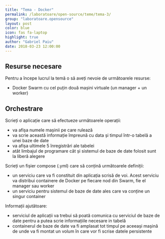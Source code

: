 ```yaml
---
title: "Tema - Docker"
permalink: /laboratoare/open-source/teme/tema-3/
group: "laboratoare.opensource"
layout: post
color: blue
icon: fas fa-laptop
highlight: true
author: "Gabriel Paiu"
date: 2018-03-23 12:00:00
---
```


## Resurse necesare

Pentru a începe lucrul la temă o să aveți nevoie de următoarele resurse:
 - Docker Swarm cu cel puțin două mașini virtuale (un manager + un worker)

## Orchestrare

Scrieți o aplicație care să efectueze următoarele operații:
- va afișa numele mașinii pe care rulează
- va scrie această informație împreună cu data și timpul într-o tabelă a unei baze de date
- va afișa ultimele 5 înregistrări ale tabelei
- atât limbajul de programare cât și sistemul de baze de date folosit sunt la liberă alegere

Scrieți un fișier compose (.yml) care să conțină următoarele definiții:
- un serviciu care va fi constituit din aplicația scrisă de voi. Acest serviciu va distribui containere de Docker pe fiecare nod din Swarm, fie el manager sau worker
- un serviciu pentru sistemul de baze de date ales care va conține un singur container

Informații ajutătoare:
- serviciul de aplicații va trebui să poată comunica cu serviciul de baze de date pentru a putea scrie informațiile necesare in tabelă
- containerul de baze de date va fi amplasat tot timpul pe aceeași mașină de unde va fi montat un volum în care vor fi scrise datele persistente

